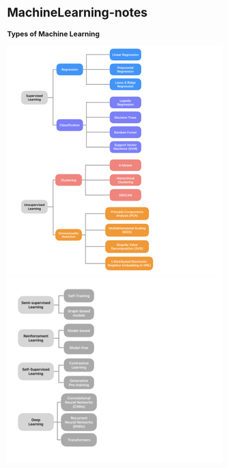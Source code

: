 # MachineLearning-notes

### Types of Machine Learning

![types of ml -1](docs/img/types%20of%20ml_1.png)
![types of ml -2](docs/img/types%20of%20ml_2.png)
